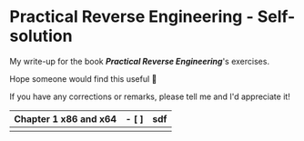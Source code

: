 # Practical Reverse Engineering - Self-solution

My write-up for the book *__Practical Reverse Engineering__*'s exercises. 

Hope someone would find this useful 🙂  

If you have any corrections or remarks, please tell me and I'd appreciate it!


| Chapter 1 x86 and x64 | - [ ] | sdf |
| --- | --- | --- |
|  |  |